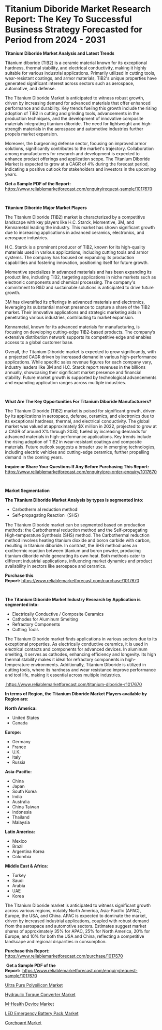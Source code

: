 <p><h1>Titanium Diboride Market Research Report: The Key To Successful Business Strategy Forecasted for Period from 2024 - 2031</h1></p><p><strong>Titanium Diboride Market Analysis and Latest Trends</strong></p>
<p><p>Titanium diboride (TiB2) is a ceramic material known for its exceptional hardness, thermal stability, and electrical conductivity, making it highly suitable for various industrial applications. Primarily utilized in cutting tools, wear-resistant coatings, and armor materials, TiB2's unique properties have generated significant interest across sectors such as aerospace, automotive, and defense.</p><p>The Titanium Diboride Market is anticipated to witness robust growth, driven by increasing demand for advanced materials that offer enhanced performance and durability. Key trends fueling this growth include the rising adoption of TiB2 in cutting and grinding tools, advancements in the production techniques, and the development of innovative composite materials integrating titanium diboride. The need for lightweight and high-strength materials in the aerospace and automotive industries further propels market expansion.</p><p>Moreover, the burgeoning defense sector, focusing on improved armor solutions, significantly contributes to the market's trajectory. Collaboration among manufacturers for research and development is expected to enhance product offerings and application scope. The Titanium Diboride Market is expected to grow at a CAGR of 4% during the forecast period, indicating a positive outlook for stakeholders and investors in the upcoming years.</p></p>
<p><strong>Get a Sample PDF of the Report:&nbsp;</strong> <a href="https://www.reliablemarketforecast.com/enquiry/request-sample/1017670">https://www.reliablemarketforecast.com/enquiry/request-sample/1017670</a></p>
<p>&nbsp;</p>
<p><strong>Titanium Diboride Major Market Players</strong></p>
<p><p>The Titanium Diboride (TiB2) market is characterized by a competitive landscape with key players like H.C. Starck, Momentive, 3M, and Kennametal leading the industry. This market has shown significant growth due to increasing applications in advanced ceramics, electronics, and aerospace industries.</p><p>H.C. Starck is a prominent producer of TiB2, known for its high-quality materials used in various applications, including cutting tools and armor systems. The company has focused on expanding its production capabilities and fostering innovation, positioning itself for future growth.</p><p>Momentive specializes in advanced materials and has been expanding its product line, including TiB2, targeting applications in niche markets such as electronic components and chemical processing. The company's commitment to R&D and sustainable solutions is anticipated to drive future growth.</p><p>3M has diversified its offerings in advanced materials and electronics, leveraging its substantial market presence to capture a share of the TiB2 market. Their innovative applications and strategic marketing aids in penetrating various industries, contributing to market expansion.</p><p>Kennametal, known for its advanced materials for manufacturing, is focusing on developing cutting-edge TiB2-based products. The company’s extensive distribution network supports its competitive edge and enables access to a global customer base.</p><p>Overall, the Titanium Diboride market is expected to grow significantly, with a projected CAGR driven by increased demand in various high-performance applications. While specific sales revenue figures for each company vary, industry leaders like 3M and H.C. Starck report revenues in the billions annually, showcasing their significant market presence and financial stability. Future market growth is supported by technological advancements and expanding application ranges across multiple industries.</p></p>
<p>&nbsp;</p>
<p><strong>What Are The Key Opportunities For Titanium Diboride Manufacturers?</strong></p>
<p><p>The Titanium Diboride (TiB2) market is poised for significant growth, driven by its applications in aerospace, defense, ceramics, and electronics due to its exceptional hardness, thermal, and electrical conductivity. The global market was valued at approximately $X million in 2022, projected to grow at a CAGR of around X% through 2030, fueled by increasing demands for advanced materials in high-performance applications. Key trends include the rising adoption of TiB2 in wear-resistant coatings and composite materials. Future outlook suggests a broader use in emerging technologies, including electric vehicles and cutting-edge ceramics, further propelling demand in the coming years.</p></p>
<p><strong>Inquire or Share Your Questions If Any Before Purchasing This Report:</strong> <a href="https://www.reliablemarketforecast.com/enquiry/pre-order-enquiry/1017670">https://www.reliablemarketforecast.com/enquiry/pre-order-enquiry/1017670</a></p>
<p>&nbsp;</p>
<p><strong>Market Segmentation</strong></p>
<p><strong>The Titanium Diboride Market Analysis by types is segmented into:</strong></p>
<p><ul><li>Carbotherm al reduction method</li><li>Self-propagating Reaction（SHS）</li></ul></p>
<p><p>The Titanium Diboride market can be segmented based on production methods: the Carbothermal reduction method and the Self-propagating High-temperature Synthesis (SHS) method. The Carbothermal reduction method involves heating titanium dioxide and boron carbide with carbon, resulting in titanium diboride. In contrast, the SHS method uses an exothermic reaction between titanium and boron powder, producing titanium diboride while generating its own heat. Both methods cater to different industrial applications, influencing market dynamics and product availability in sectors like aerospace and ceramics.</p></p>
<p><strong>Purchase this Report:&nbsp;</strong><a href="https://www.reliablemarketforecast.com/purchase/1017670">https://www.reliablemarketforecast.com/purchase/1017670</a></p>
<p>&nbsp;</p>
<p><strong>The Titanium Diboride Market Industry Research by Application is segmented into:</strong></p>
<p><ul><li>Electrically Conductive / Composite Ceramics</li><li>Cathodes for Aluminum Smelting</li><li>Refractory Components</li><li>Cutting Tools</li></ul></p>
<p><p>The Titanium Diboride market finds applications in various sectors due to its exceptional properties. As electrically conductive ceramics, it is used in electrical contacts and components for advanced devices. In aluminum smelting, it serves as cathodes, enhancing efficiency and longevity. Its high thermal stability makes it ideal for refractory components in high-temperature environments. Additionally, Titanium Diboride is utilized in cutting tools, where its hardness and wear resistance improve performance and tool life, making it essential across multiple industries.</p></p>
<p><a href="https://www.reliablemarketforecast.com/titanium-diboride-r1017670">&nbsp;https://www.reliablemarketforecast.com/titanium-diboride-r1017670</a></p>
<p><strong>In terms of Region, the Titanium Diboride Market Players available by Region are:</strong></p>
<p>
    <p> <strong> North America: </strong>
        <ul>
            <li>United States</li>
            <li>Canada</li>
        </ul>
        </p> 
    <p> <strong> Europe: </strong>
        <ul>
            <li>Germany</li>
            <li>France</li>
            <li>U.K.</li>
            <li>Italy</li>
            <li>Russia</li>
        </ul>
        </p> 
    <p> <strong> Asia-Pacific: </strong>
        <ul>
            <li>China</li>
            <li>Japan</li>
            <li>South Korea</li>
            <li>India</li>
            <li>Australia</li>
            <li>China Taiwan</li>
            <li>Indonesia</li>
            <li>Thailand</li>
            <li>Malaysia</li>
        </ul>
        </p> 
    <p> <strong> Latin America: </strong>
        <ul>
            <li>Mexico</li>
            <li>Brazil</li>
            <li>Argentina Korea</li>
            <li>Colombia</li>
        </ul>
        </p> 
    <p> <strong> Middle East & Africa: </strong>
        <ul>
            <li>Turkey</li>
            <li>Saudi</li>
            <li>Arabia</li>
            <li>UAE</li>
            <li>Korea</li>
        </ul>
    </p>
    </p>
<p><p>The Titanium Diboride market is anticipated to witness significant growth across various regions, notably North America, Asia-Pacific (APAC), Europe, the USA, and China. APAC is expected to dominate the market, driven by increased industrial applications, coupled with robust demand from the aerospace and automotive sectors. Estimates suggest market shares of approximately 35% for APAC, 25% for North America, 20% for Europe, and 10% for both the USA and China, reflecting a competitive landscape and regional disparities in consumption.</p></p>
<p><strong>Purchase this Report: </strong><a href="https://www.reliablemarketforecast.com/purchase/1017670">https://www.reliablemarketforecast.com/purchase/1017670</a></p>
<p>&nbsp;<strong>Get a Sample PDF of the Report:&nbsp;&nbsp;</strong><a href="https://www.reliablemarketforecast.com/enquiry/request-sample/1017670">https://www.reliablemarketforecast.com/enquiry/request-sample/1017670</a></p>
<p><strong></strong></p>
<p><p><a href="https://www.linkedin.com/pulse/ultra-pure-polysilicon-market-size-growth-industry-analysis-lfewe?trackingId=AMe4WmuMTTWdfkmhtlQOnQ%3D%3D">Ultra Pure Polysilicon Market</a></p><p><a href="https://medium.com/@daveblock08/the-hydraulic-torque-converter-market-industry-provides-a-comprehensive-and-current-analysis-of-fbb627245e58">Hydraulic Torque Converter Market</a></p><p><a href="https://github.com/gdfhhhj/Market-Research-Report-List-6/blob/main/m-health-device-market.md">M-Health Device Market</a></p><p><a href="https://medium.com/@carolineparks3691/the-global-led-emergency-battery-pack-market-is-expected-to-witness-a-compound-annual-growth-rate-9dd6ae3aa3b0">LED Emergency Battery Pack Market</a></p><p><a href="https://www.linkedin.com/pulse/navigating-global-coreboard-market-from-trends-strategy-n2koe?trackingId=av%2BxxkRzSo6%2F3YC5fVUrmg%3D%3D">Coreboard Market</a></p></p>